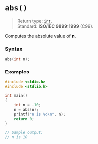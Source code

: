 # `abs()`

> Return type: [`int`](/data-types/int/).  
> Standard: **ISO/IEC 9899:1999** (C99).

Computes the absolute value of **n**.

### Syntax

```c
abs(int n);
```

### Examples

```c
#include <stdio.h>
#include <stdlib.h>

int main()
{
    int n = -10;
    n = abs(n);
    printf("n is %d\n", n);
    return 0;
}

// Sample output:
// n is 10
```